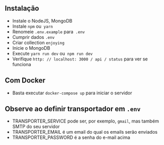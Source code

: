 ## Instalação

- Instale o NodeJS, MongoDB
- Instale `npm` ou` yarn`
- Renomeie `.env.example` para` .env`
- Cumprir dados `.env`
- Criar collection `enjoying`
- Inicie o MongoDB
- Execute `yarn run dev` ou` npm run dev`
- Verifique `http: // localhost: 3000 / api / status` para ver se funciona

## Com Docker
- Basta executar `docker-compose up` para iniciar o servidor

## Observe ao definir transportador em `.env`

- TRANSPORTER_SERVICE pode ser, por exemplo, `gmail`, mas também SMTP do seu servidor
- TRANSPORTER_EMAIL é um email do qual os emails serão enviados
- TRANSPORTER_PASSWORD é a senha do e-mail acima


